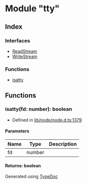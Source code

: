 # Module "tty"


## Index

### Interfaces
* [ReadStream](../interfaces/_tty_.readstream.md)
* [WriteStream](../interfaces/_tty_.writestream.md)

### Functions
* [isatty](_tty_.md#isatty)

## Functions

### isatty(fd: number): boolean
  
* Defined in [lib/node/node.d.ts:1379](https://github.com/kimamula/typedoc/blob/HEAD/src/lib/node/node.d.ts#L1379)


#### Parameters

| Name | Type | Description |
| ---- | ---- | ---- |
| fd | number|  |

#### Returns: boolean


Generated using [TypeDoc](http://typedoc.io)
